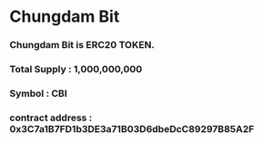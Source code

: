 # Chungdam Bit
### Chungdam Bit is ERC20 TOKEN.
### Total Supply : 1,000,000,000
### Symbol : CBI
### contract address : 0x3C7a1B7FD1b3DE3a71B03D6dbeDcC89297B85A2F
